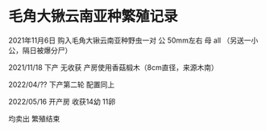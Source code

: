 # 毛角大锹云南亚种繁殖记录


2021年11月6日 购入毛角大锹云南亚种野虫一对 公 50mm左右 母 all （另送一小公，隔日被爆分尸）

2021/11/18 下产 无收获 产房使用香菇椴木（8cm直径，来源木南）

2022/04/?? 下产第二轮 配置同上

2022/05/16 开产房 收获14幼 11卵

均卖出 繁殖结束
